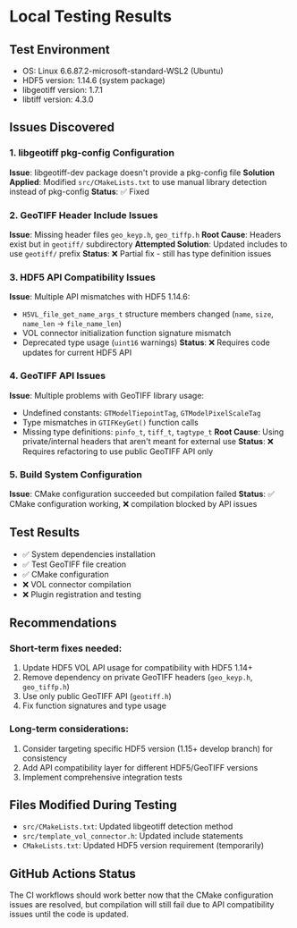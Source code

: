 # Local Testing Results

## Test Environment
- OS: Linux 6.6.87.2-microsoft-standard-WSL2 (Ubuntu)
- HDF5 version: 1.14.6 (system package)
- libgeotiff version: 1.7.1
- libtiff version: 4.3.0

## Issues Discovered

### 1. libgeotiff pkg-config Configuration
**Issue**: libgeotiff-dev package doesn't provide a pkg-config file
**Solution Applied**: Modified `src/CMakeLists.txt` to use manual library detection instead of pkg-config
**Status**: ✅ Fixed

### 2. GeoTIFF Header Include Issues
**Issue**: Missing header files `geo_keyp.h`, `geo_tiffp.h`
**Root Cause**: Headers exist but in `geotiff/` subdirectory
**Attempted Solution**: Updated includes to use `geotiff/` prefix
**Status**: ❌ Partial fix - still has type definition issues

### 3. HDF5 API Compatibility Issues
**Issue**: Multiple API mismatches with HDF5 1.14.6:
- `H5VL_file_get_name_args_t` structure members changed (`name`, `size`, `name_len` → `file_name_len`)
- VOL connector initialization function signature mismatch
- Deprecated type usage (`uint16` warnings)
**Status**: ❌ Requires code updates for current HDF5 API

### 4. GeoTIFF API Issues
**Issue**: Multiple problems with GeoTIFF library usage:
- Undefined constants: `GTModelTiepointTag`, `GTModelPixelScaleTag`
- Type mismatches in `GTIFKeyGet()` function calls
- Missing type definitions: `pinfo_t`, `tiff_t`, `tagtype_t`
**Root Cause**: Using private/internal headers that aren't meant for external use
**Status**: ❌ Requires refactoring to use public GeoTIFF API only

### 5. Build System Configuration
**Issue**: CMake configuration succeeded but compilation failed
**Status**: ✅ CMake configuration working, ❌ compilation blocked by API issues

## Test Results
- ✅ System dependencies installation
- ✅ Test GeoTIFF file creation
- ✅ CMake configuration
- ❌ VOL connector compilation
- ❌ Plugin registration and testing

## Recommendations

### Short-term fixes needed:
1. Update HDF5 VOL API usage for compatibility with HDF5 1.14+
2. Remove dependency on private GeoTIFF headers (`geo_keyp.h`, `geo_tiffp.h`)
3. Use only public GeoTIFF API (`geotiff.h`)
4. Fix function signatures and type usage

### Long-term considerations:
1. Consider targeting specific HDF5 version (1.15+ develop branch) for consistency
2. Add API compatibility layer for different HDF5/GeoTIFF versions
3. Implement comprehensive integration tests

## Files Modified During Testing
- `src/CMakeLists.txt`: Updated libgeotiff detection method
- `src/template_vol_connector.h`: Updated include statements
- `CMakeLists.txt`: Updated HDF5 version requirement (temporarily)

## GitHub Actions Status
The CI workflows should work better now that the CMake configuration issues are resolved, but compilation will still fail due to API compatibility issues until the code is updated.